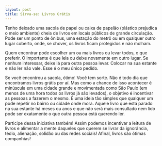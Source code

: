 ```yaml
---
layout: post
title: Sirva-se: Livros Grátis
---
```


Tenho deixado uma sacola de papel ou caixa de papelão (plástico prejudica o meio ambiente) cheia de livros em locais públicos de grande circulação. Pode ser um ponto de ônibus, uma estação do metrô ou em qualquer outro lugar coberto, onde, se chover, os livros ficam protegidos e não molham.

Quem encontrar pode escolher um ou mais livros ou levar todos, o que preferir. O importante é que leia ou deixe novamente em outro lugar. Se nenhum interessar, deixe lá para outra pessoa levar. Colocar na sua estante e não ler não vale. Esse é o meu único pedido.

Se você encontrou a sacola, ótimo! Você tem sorte. Não é todo dia que encontramos livros grátis por aí. Mas como a chance de isso acontecer é minúscula em uma cidade grande e movimentada como São Paulo (em menos de uma hora todos os livros já são levados), o objetivo é incentivar as pessoas a fazerem o mesmo. É uma ideia tão simples que qualquer um pode repetir no bairro ou cidade onde mora. Aquele livro que está parado na sua estante há meses ou anos e que não será mais consultado nem lido pode ser exatamente o que outra pessoa está querendo ler.

Participe dessa iniciativa também! Assim podemos incentivar a leitura de livros e alimentar a mente daqueles que querem se livrar da ignorância, tédio, alienação, solidão ou das redes sociais! Afinal, livros são ótimas companhias!
